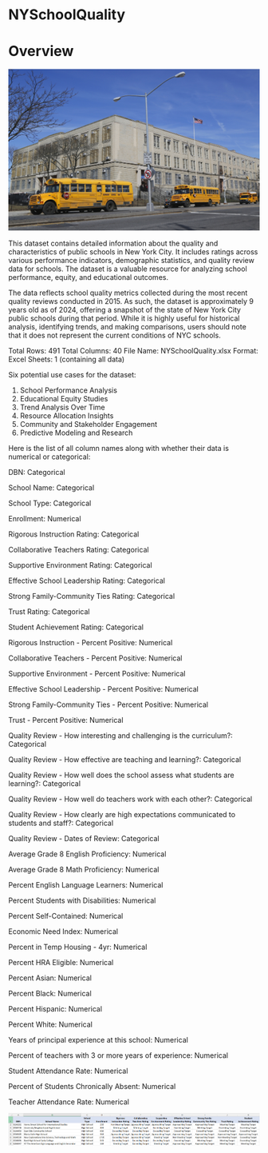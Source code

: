 # NYSchoolQuality

# Overview

![NY Schools](https://github.com/Johnaylin/NYSchoolQuality/blob/main/shutterstock_262043447-dedc70.jpg?raw=true)

This dataset contains detailed information about the quality and characteristics of public schools in New York City. It includes ratings across various performance indicators, demographic statistics, and quality review data for schools. The dataset is a valuable resource for analyzing school performance, equity, and educational outcomes.

The data reflects school quality metrics collected during the most recent quality reviews conducted in 2015. As such, the dataset is approximately 9 years old as of 2024, offering a snapshot of the state of New York City public schools during that period. While it is highly useful for historical analysis, identifying trends, and making comparisons, users should note that it does not represent the current conditions of NYC schools.


Total Rows: 491
Total Columns: 40
File Name: NYSchoolQuality.xlsx
Format: Excel
Sheets: 1 (containing all data)

Six potential use cases for the dataset:

1. School Performance Analysis
2. Educational Equity Studies
3. Trend Analysis Over Time
4. Resource Allocation Insights
5. Community and Stakeholder Engagement
6. Predictive Modeling and Research


Here is the list of all column names along with whether their data is numerical or categorical:

DBN: Categorical

School Name: Categorical

School Type: Categorical

Enrollment: Numerical

Rigorous Instruction Rating: Categorical

Collaborative Teachers Rating: Categorical

Supportive Environment Rating: Categorical

Effective School Leadership Rating: Categorical

Strong Family-Community Ties Rating: Categorical

Trust Rating: Categorical

Student Achievement Rating: Categorical

Rigorous Instruction - Percent Positive: Numerical

Collaborative Teachers - Percent Positive: Numerical

Supportive Environment - Percent Positive: Numerical

Effective School Leadership - Percent Positive: Numerical

Strong Family-Community Ties - Percent Positive: Numerical

Trust - Percent Positive: Numerical

Quality Review - How interesting and challenging is the curriculum?: Categorical

Quality Review - How effective are teaching and learning?: Categorical

Quality Review - How well does the school assess what students are learning?: Categorical

Quality Review - How well do teachers work with each other?: Categorical

Quality Review - How clearly are high expectations communicated to students and staff?: Categorical

Quality Review - Dates of Review: Categorical

Average Grade 8 English Proficiency: Numerical

Average Grade 8 Math Proficiency: Numerical

Percent English Language Learners: Numerical

Percent Students with Disabilities: Numerical

Percent Self-Contained: Numerical

Economic Need Index: Numerical

Percent in Temp Housing - 4yr: Numerical

Percent HRA Eligible: Numerical

Percent Asian: Numerical

Percent Black: Numerical

Percent Hispanic: Numerical

Percent White: Numerical

Years of principal experience at this school: Numerical

Percent of teachers with 3 or more years of experience: Numerical

Student Attendance Rate: Numerical

Percent of Students Chronically Absent: Numerical

Teacher Attendance Rate: Numerical

![Screenshot](https://github.com/Johnaylin/NYSchoolQuality/blob/main/picture.png?raw=true)

